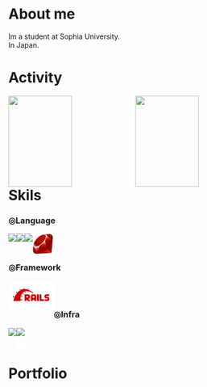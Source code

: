 # About me
Im a student at Sophia University.
<br>
In Japan.

# Activity

<div>
  <img align="left" style="height: 180px; width: 50%;" src="https://github-readme-stats.vercel.app/api/top-langs/?username=Shuma-Yamamoto&layout=compact&theme=onedark" />
  <img align="left" style="height: 180px; width: 50%;" src="https://github-readme-stats.vercel.app/api?username=Shuma-Yamamoto&layout=compact&theme=onedark" />
</div>

<br><br><br><br><br><br><br><br>

# Skils

### ◎Language
<img align="left" style="height: 45px;" src="https://user-images.githubusercontent.com/70557787/192207301-0488b458-a0ba-494b-a876-64d0fd138a61.png" />
<img align="left" style="height: 45px;" src="https://img.icons8.com/color/48/000000/html-5--v1.png"/>
<img align="left" style="height: 45px;" src="https://img.icons8.com/color/48/000000/css3.png"/>
<img align="left" style="height: 40px;" src="https://github.com/Shuma-Yamamoto/images/blob/main/ruby.png"/>
<br><br>

### ◎Framework
<img align="left" style="height: 60px;" src="https://github.com/Shuma-Yamamoto/images/blob/main/rails.png"/>
<br><br>

### ◎Infra
<img align="left" style="height: 45px;" src="https://img.icons8.com/color/48/000000/heroku.png"/>
<img align="left" style="height: 45px; background-color: white;" src="https://img.icons8.com/color/48/000000/amazon-web-services.png"/>
<br><br>

# Portfolio
